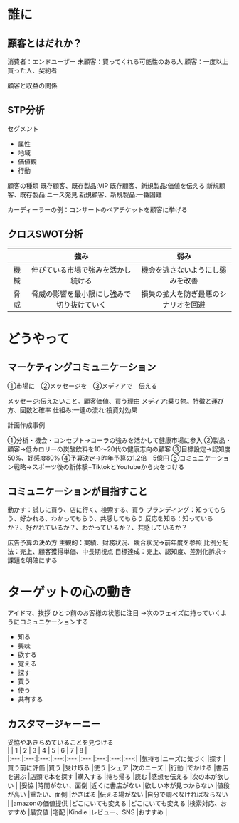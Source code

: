 # 誰に
## 顧客とはだれか？
消費者：エンドユーザー
未顧客：買ってくれる可能性のある人
顧客：一度以上買った人、契約者

顧客と収益の関係

## STP分析
セグメント
- 属性
- 地域
- 価値観
- 行動

顧客の種類
既存顧客、既存製品:VIP
既存顧客、新規製品:価値を伝える
新規顧客、既存製品:ニース発見
新規顧客、新規製品:一番困難

カーディーラーの例：コンサートのペアチケットを顧客に挙げる

## クロスSWOT分析
|  | 強み | 弱み |
|:---:|:---:|:---:|
|機械 |伸びている市場で強みを活かし続ける |機会を逃さないようにし弱みを改善 |
|脅威 |脅威の影響を最小限にし強みで切り抜けていく |損失の拡大を防ぎ最悪のシナリオを回避 |

# どうやって
## マーケティングコミュニケーション
①市場に　②メッセージを　③メディアで　伝える

メッセージ:伝えたいこと。顧客価値、買う理由
メディア:乗り物。特徴と運び方、回数と確率
仕組み:一連の流れ:投資対効果

計画作成事例

①分析・機会・コンセプト→コーラの強みを活かして健康市場に参入
②製品・顧客→低カロリーの炭酸飲料を10～20代の健康志向の顧客
③目標設定→認知度50%、好感度80%
④予算決定→昨年予算の1.2倍　5億円
⑤コミュニケーション戦略→スポーツ後の新体験+TiktokとYoutubeから火をつける

## コミュニケーションが目指すこと
動かす：試しに買う、店に行く、検索する、買う
ブランディング：知ってもらう、好かれる、わかってもらう、共感してもらう
反応を知る：知っているか？、好かれているか？、わかっているか？、共感しているか？

広告予算の決め方
主観的：実績、財務状況、競合状況→前年度を参照
比例分配法：売上、顧客獲得単価、中長期視点
目標達成：売上、認知度、差別化訴求→課題を明確にする

# ターゲットの心の動き
アイドマ、挨拶
ひとつ前のお客様の状態に注目
→次のフェイズに持っていくようにコミュニケーションする

- 知る
- 興味
- 欲する
- 覚える
- 探す
- 買う
- 使う
- 共有する

## カスタマージャーニー
妥協やあきらめていることを見つける  
|  | 1 | 2 | 3 | 4 | 5 | 6 | 7 | 8 |    
|:---:|:---:|:---:|:---:|:---:|:---:|:---:|:---:|:---:|
|気持ち|ニーズに気づく |探す |買う前に評価 |買う |受け取る |使う |シェア |次のニーズ |
|行動 |でかける |書店を選ぶ |店頭で本を探す |購入する |持ち帰る |読む |感想を伝える |次の本が欲しい |
|妥協 |時間がない、面倒 |近くに書店がない |欲しい本が見つからない |値段が高い |重たい、面倒 |かさばる |伝える場がない |自分で調べなければならない |
|amazonの価値提供 |どこにいても変える |どこにいても変える |検索対応、おすすめ |最安値 |宅配 |Kindle |レビュー、SNS |おすすめ |
